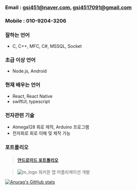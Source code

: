 ### Email : gsi451@naver.com, gsi4517091@gmail.com
### Mobile : 010-9204-3206

### 잘하는 언어
- C, C++, MFC, C#, MSSQL, Socket

### 초급 이상 언어
- Node.js, Android

### 현재 배우는 언어
- React, React Native
- swiftUI, typescript

### 전자관련 기술
- Atmega128 회로 제작, Arduino 프로그램
- 전자회로 회로 이해 및 제작 가능

### 포트폴리오
> #### [안드로이드 포트폴리오](https://gsi451.github.io/gsi451/Portfolio/android/Androidportfolio.html)

> ![m_logo](https://user-images.githubusercontent.com/119641015/224465580-0a0890e3-94d0-4d0b-a50a-a70222b2a8a7.png) 워커몬 앱 어플리케이션 개발

[![Anurag's GitHub stats](https://github-readme-stats.vercel.app/api?username=gsi451)](https://github.com/gsi451/github-readme-stats)
